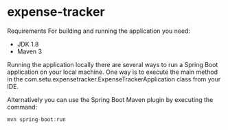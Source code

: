# expense-tracker

Requirements
For building and running the application you need:
* JDK 1.8
* Maven 3


Running the application locally
there are several ways to run a Spring Boot application on your local machine. One way is to execute the main method in the com.setu.expensetracker.ExpenseTrackerApplication class from your IDE.

Alternatively you can use the Spring Boot Maven plugin by executing the command:
```javascript
mvn spring-boot:run
```

